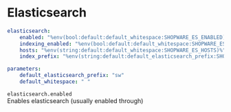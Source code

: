 # Elasticsearch

```yaml
elasticsearch:
    enabled: "%env(bool:default:default_whitespace:SHOPWARE_ES_ENABLED)%"
    indexing_enabled: "%env(bool:default:default_whitespace:SHOPWARE_ES_INDEXING_ENABLED)%"
    hosts: "%env(string:default:default_whitespace:SHOPWARE_ES_HOSTS)%"
    index_prefix: "%env(string:default:default_elasticsearch_prefix:SHOPWARE_ES_INDEX_PREFIX)%"

parameters:
    default_elasticsearch_prefix: "sw"
    default_whitespace: " "
```

`elasticsearch.enabled`   
Enables elasticsearch \(usually enabled through\)




